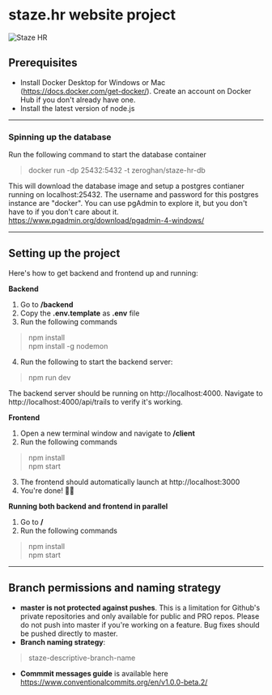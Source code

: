 # staze.hr website project

![Staze HR](https://i.imgur.com/buqWaH0.png)

## Prerequisites

-   Install Docker Desktop for Windows or Mac (https://docs.docker.com/get-docker/). Create an account on Docker Hub if you don't already have one.
-   Install the latest version of node.js

---

### Spinning up the database

Run the following command to start the database container

> docker run -dp 25432:5432 -t zeroghan/staze-hr-db

This will download the database image and setup a postgres contianer running on localhost:25432. The username and password for this postgres instance are "docker". You can use pgAdmin to explore it, but you don't have to if you don't care about it. https://www.pgadmin.org/download/pgadmin-4-windows/

---

## Setting up the project

Here's how to get backend and frontend up and running:

**Backend**

1. Go to **/backend**
2. Copy the **.env.template** as **.env** file
3. Run the following commands

> npm install  
> npm install -g nodemon

4. Run the following to start the backend server:

> npm run dev

The backend server should be running on http://localhost:4000. Navigate to http://localhost:4000/api/trails to verify it's working.

**Frontend**

1. Open a new terminal window and navigate to **/client**
2. Run the following commands

> npm install  
> npm start

3. The frontend should automatically launch at http://localhost:3000
4. You're done! 🎉🥳

**Running both backend and frontend in parallel**

1. Go to **/**
2. Run the following commands

> npm install  
> npm start

---

## Branch permissions and naming strategy

-   **master is not protected against pushes**. This is a limitation for Github's private repositories and only available for public and PRO repos. Please do not push into master if you're working on a feature. Bug fixes should be pushed directly to master.
-   **Branch naming strategy**:

> staze-descriptive-branch-name

-   **Commmit messages guide** is available here https://www.conventionalcommits.org/en/v1.0.0-beta.2/
